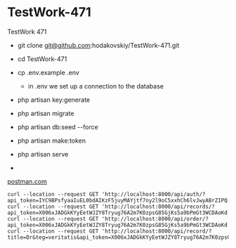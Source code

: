 # TestWork-471
TestWork 471
- git clone git@github.com:hodakovskiy/TestWork-471.git
- cd TestWork-471 
- cp .env.example .env
	- in .env we set up a connection to the database

- php artisan key:generate
- php artisan migrate
- php artisan db:seed --force

- php artisan make:token

- php artisan serve
- 
[postman.com](https://www.postman.com/interstellar-meadow-35870/workspace/testwork-471/collection/1297764-2e7fec97-0d88-4426-84bd-39a8522c04d2)
```
curl --location --request GET 'http://localhost:8000/api/auth/?api_token=IYC9BPsfyaaIuEL0bdAIKzF5juyMAYjtf7ny2l9oC5xxhCh6lvJwyABrZIPQ'
curl --location --request GET 'http://localhost:8000/api/records/?api_token=X006xJADGkKYyEetWJZY8Tryug76A2m7K0zpsG85GjKs5a9bPmGt3WCDAoKd'
curl --location --request GET 'http://localhost:8000/api/order/?api_token=X006xJADGkKYyEetWJZY8Tryug76A2m7K0zpsG85GjKs5a9bPmGt3WCDAoKd'
curl --location --request GET 'http://localhost:8000/api/record/?title=Dr&teg=veritatis&api_token=X006xJADGkKYyEetWJZY8Tryug76A2m7K0zpsG85GjKs5a9bPmGt3WCDAoKd'
